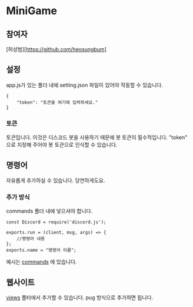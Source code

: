# MiniGame

## 참여자
[허성범][https://github.com/heosungbum]
## 설정

app.js가 있는 폴더 내에 setting.json 파일이 있어야 작동할 수 있습니다.

```
{
    "token": "토큰을 여기에 입력하세요."
}
```

### 토큰

토큰입니다. 이것은 디스코드 봇을 사용하기 때문에 봇 토큰이 필수적입니다. "token" 으로 지정해 주어야 봇 토큰으로 인식할 수 있습니다.

## 명령어

자유롭게 추가하실 수 있습니다. 당연하게도요.

### 추가 방식

commands 폴더 내에 넣으셔야 합니다.

```
const Discord = require('discord.js');

exports.run = (client, msg, args) => {
    //명령어 내용
};
exports.name = "명령어 이름";
```

예시는 [commands](./commands/ping.js) 에 있습니다.

## 웹사이트

[views](./views) 폴터에서 추가할 수 있습니다. pug 방식으로 추가하면 됩니다.

